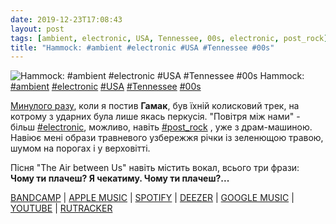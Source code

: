 ```yaml
---
date: 2019-12-23T17:08:43
layout: post
tags: [ambient, electronic, USA, Tennessee, 00s, electronic, post_rock]
title: "Hammock: #ambient #electronic #USA #Tennessee #00s"
---
```

![Hammock: #ambient #electronic #USA #Tennessee #00s](https://cdn4.telesco.pe/file/WDm7U002XFYocn1P0nd6l8V5kyqUqhFRrvi_7jAuQIXnBUo-O1SoW1SzDlTj2uiuv9mRa6PzYuJrXbme35zx4CulwRGoknA2TM8Em_b9i9mvTbjH4izrh4E839tQNQI8c2Nw7Ao6n67dFVM1Il8CDdCPf2YEdy-dFvZN-P_zBj3wVmYWUj9pKl0QC-bxX4JjYIx_cnJhHNAbjJ3wlCHibMI2xtOHweyOiDtLPgIKmNBGnFBRVTl7X2sr0PBGB2qgyKsdTsv9qJDtg_lzfiDQD9gJwV5A5zsbs9GYcKDL_N1CFojLmsmQto3s6e2C2pbr-yNgafHBqhZVsOLxgJ4tsA.jpg)
Hammock: [#ambient](/tags/#ambient) [#electronic](/tags/#electronic) [#USA](/tags/#USA) [#Tennessee](/tags/#Tennessee) [#00s](/tags/#00s) 

[Минулого разу](/2019-12-21-hammock--ambient-usa-tennessee-instrumental-00s), коли я постив **Гамак**, був їхній колисковий трек, на котрому з ударних була лише якась перкусія. &quot;Повітря між нами&quot; - більш [#electronic](/tags/#electronic), можливо, навіть [#post_rock](/tags/#post_rock) , уже з драм-машиною. Навіює мені образи травневого узбережжя річки із зеленющою травою, шумом на порогах і у верховітті.

Пісня &quot;The Air between Us&quot; навіть містить вокал, всього три фрази:
__Чому ти плачеш? Я чекатиму. Чому ти плачеш?...__

[BANDCAMP](https://shop.hammockmusic.com/album/kenotic) \| [APPLE MUSIC](https://music.apple.com/ru/album/kenotic/666556541) \| [SPOTIFY](https://open.spotify.com/album/3FkcdkJnesrEkoWA5Et88y) \| [DEEZER](https://www.deezer.com/album/6737433?utm_source=deezer&amp;utm_content=album-6737433&amp;utm_term=1601611822_1577113539&amp;utm_medium=web) \| [GOOGLE MUSIC](https://play.google.com/music/m/Bfkd2dkxpsgkszztwntoircomny?t=An_Introduction_to_Hammock_-_Hammock) \| [YOUTUBE](https://www.youtube.com/playlist?list=OLAK5uy_kYHNZ2NyWm2v4COciAR0P5jZOPeV7vARI) \| [RUTRACKER](https://rutracker.org/forum/viewtopic.php?t=2764720)